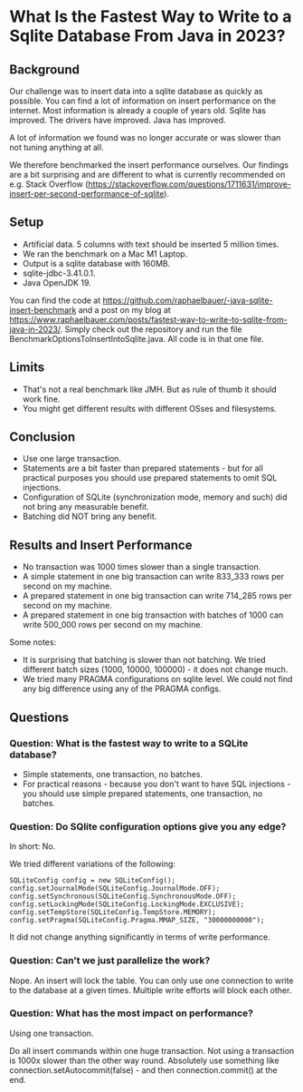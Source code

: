 # What Is the Fastest Way to Write to a Sqlite Database From Java in 2023?

## Background 
Our challenge was to insert data into a sqlite database as quickly as possible.
You can find a lot of information on insert performance on the internet. Most information
is already a couple of years old. Sqlite has improved. The drivers have improved. Java has improved.

A lot of information we found was no longer accurate or was slower than not tuning anything at all.

We therefore benchmarked the insert performance ourselves.
Our findings are a bit surprising and are different to what is currently recommended
on e.g. Stack Overflow (https://stackoverflow.com/questions/1711631/improve-insert-per-second-performance-of-sqlite).

## Setup
- Artificial data. 5 columns with text should be inserted 5 million times.
- We ran the benchmark on a Mac M1 Laptop.
- Output is a sqlite database with 160MB.
- sqlite-jdbc-3.41.0.1.
- Java OpenJDK 19.

You can find the code at https://github.com/raphaelbauer/-java-sqlite-insert-benchmark and a post on my blog at https://www.raphaelbauer.com/posts/fastest-way-to-write-to-sqlite-from-java-in-2023/.
Simply check out the repository and run the file BenchmarkOptionsToInsertIntoSqlite.java. 
All code is in that one file.

## Limits
- That's not a real benchmark like JMH. But as rule of thumb it should work fine.
- You might get different results with different OSses and filesystems.

## Conclusion
- Use one large transaction.
- Statements are a bit faster than prepared statements - but for all practical purposes you should use prepared statements to omit SQL injections.
- Configuration of SQLite (synchronization mode, memory and such) did not bring any measurable benefit.
- Batching did NOT bring any benefit.

## Results and Insert Performance
- No transaction was 1000 times slower than a single transaction.
- A simple statement in one big transaction can write 833_333 rows per second on my machine.
- A prepared statement in one big transaction can write 714_285 rows per second on my machine.
- A prepared statement in one big transaction with batches of 1000 can write 500_000 rows per second on my machine.

Some notes:
- It is surprising that batching is slower than not batching. We tried different batch sizes (1000, 10000, 100000) - it does not change much.
- We tried many PRAGMA configurations on sqlite level. We could not find any big difference using any of the PRAGMA configs.

## Questions

### Question: What is the fastest way to write to a SQLite database?
- Simple statements, one transaction, no batches.
- For practical reasons - because you don't want to have SQL injections - you should use simple prepared statements, one transaction, no batches.

### Question: Do SQlite configuration options give you any edge?
In short: No.

We tried different variations of the following:

    SQLiteConfig config = new SQLiteConfig();
    config.setJournalMode(SQLiteConfig.JournalMode.OFF);
    config.setSynchronous(SQLiteConfig.SynchronousMode.OFF);
    config.setLockingMode(SQLiteConfig.LockingMode.EXCLUSIVE);
    config.setTempStore(SQLiteConfig.TempStore.MEMORY);
    config.setPragma(SQLiteConfig.Pragma.MMAP_SIZE, "30000000000");

It did not change anything significantly in terms of write performance.

### Question: Can't we just parallelize the work?
Nope. An insert will lock the table. You can only use one connection to write to the database at a given times.
Multiple write efforts will block each other.

### Question: What has the most impact on performance?
Using one transaction.

Do all insert commands within one huge transaction. Not using a transaction is 1000x slower than the other way round.
Absolutely use something like connection.setAutocommit(false) - and then connection.commit() at the end.

